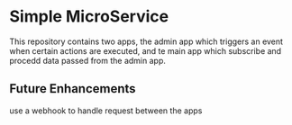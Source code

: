 # Simple MicroService

This repository contains two apps, the admin app which triggers an event when certain actions 
are executed, and te main app which subscribe and procedd data passed from the admin app.

## Future Enhancements

use a webhook to handle request between the apps
